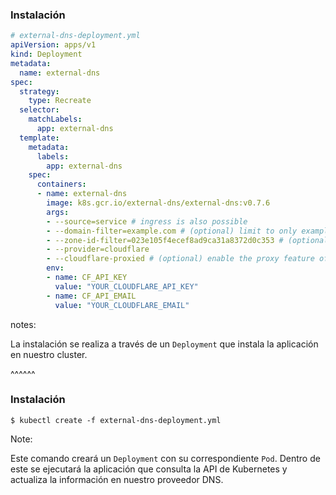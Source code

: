 ### Instalación

```yaml [19-27]
# external-dns-deployment.yml
apiVersion: apps/v1
kind: Deployment
metadata:
  name: external-dns
spec:
  strategy:
    type: Recreate
  selector:
    matchLabels:
      app: external-dns
  template:
    metadata:
      labels:
        app: external-dns
    spec:
      containers:
      - name: external-dns
        image: k8s.gcr.io/external-dns/external-dns:v0.7.6
        args:
        - --source=service # ingress is also possible
        - --domain-filter=example.com # (optional) limit to only example.com domains; change to match the zone created above.
        - --zone-id-filter=023e105f4ecef8ad9ca31a8372d0c353 # (optional) limit to a specific zone.
        - --provider=cloudflare
        - --cloudflare-proxied # (optional) enable the proxy feature of Cloudflare (DDOS protection, CDN...)
        env:
        - name: CF_API_KEY
          value: "YOUR_CLOUDFLARE_API_KEY"
        - name: CF_API_EMAIL
          value: "YOUR_CLOUDFLARE_EMAIL"
```

notes:

La instalación se realiza a través de un `Deployment` que instala la aplicación
en nuestro cluster.

^^^^^^

### Instalación

```shell
$ kubectl create -f external-dns-deployment.yml
```

Note:

Este comando creará un `Deployment` con su correspondiente `Pod`. Dentro de este
se ejecutará la aplicación que consulta la API de Kubernetes y actualiza la información
en nuestro proveedor DNS.
